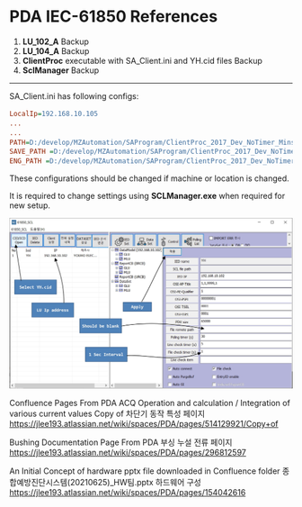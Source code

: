 # PDA IEC-61850 References

1. __LU_102_A__ Backup
2. __LU_104_A__ Backup
3. __ClientProc__ executable with SA_Client.ini and YH.cid files Backup
4. __SclManager__ Backup
___
SA_Client.ini has following configs:
```ini
LocalIp=192.168.10.105
...
...
PATH=D:/develop/MZAutomation/SAProgram/ClientProc_2017_Dev_NoTimer_Minsu/ClientProc/61850_CFG/CFG/61850/SA_CFG
SAVE_PATH =D:/develop/MZAutomation/SAProgram/ClientProc_2017_Dev_NoTimer_Minsu/ClientProc/61850_CFG/LOG/61850
ENG_PATH =D:/develop/MZAutomation/SAProgram/ClientProc_2017_Dev_NoTimer_Minsu/ClientProc/61850_CFG/DB/ied_info_gw.csv
```
These configurations should be changed if machine or location is changed. 

It is required to change settings using __SCLManager.exe__ when required for new setup.

<img alt="NO IMAGE" src="SCLManager.jpg"><br>

Confluence Pages From PDA
ACQ Operation and calculation / Integration of various current values
Copy of 차단기 동작 특성 페이지
https://jlee193.atlassian.net/wiki/spaces/PDA/pages/514129921/Copy+of

Bushing Documentation Page From PDA 
부싱 누설 전류 페이지
https://jlee193.atlassian.net/wiki/spaces/PDA/pages/296812597

An Initial Concept of hardware pptx file downloaded in Confluence folder
종합예방진단시스템(20210625)_HW팀.pptx
하드웨어 구성
https://jlee193.atlassian.net/wiki/spaces/PDA/pages/154042616

